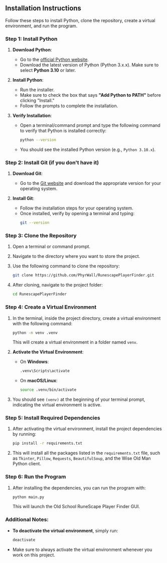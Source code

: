 
## Installation Instructions

Follow these steps to install Python, clone the repository, create a virtual environment, and run the program.

### Step 1: Install Python
1. **Download Python**:
   - Go to the [official Python website](https://www.python.org/downloads/).
   - Download the latest version of Python (Python 3.x.x). Make sure to select **Python 3.10** or later.

2. **Install Python**:
   - Run the installer.
   - Make sure to check the box that says **"Add Python to PATH"** before clicking "Install."
   - Follow the prompts to complete the installation.

3. **Verify Installation**:
   - Open a terminal/command prompt and type the following command to verify that Python is installed correctly:
     ```bash
     python --version
     ```
   - You should see the installed Python version (e.g., `Python 3.10.x`).

### Step 2: Install Git (if you don't have it)
1. **Download Git**:
   - Go to the [Git website](https://git-scm.com/downloads) and download the appropriate version for your operating system.

2. **Install Git**:
   - Follow the installation steps for your operating system.
   - Once installed, verify by opening a terminal and typing:
     ```bash
     git --version
     ```

### Step 3: Clone the Repository
1. Open a terminal or command prompt.
2. Navigate to the directory where you want to store the project.
3. Use the following command to clone the repository:
   ```bash
   git clone https://github.com/PhyrWall/RunescapePlayerFinder.git
   ```

4. After cloning, navigate to the project folder:
   ```bash
   cd RunescapePlayerFinder
   ```

### Step 4: Create a Virtual Environment
1. In the terminal, inside the project directory, create a virtual environment with the following command:
   ```bash
   python -m venv .venv
   ```
   This will create a virtual environment in a folder named `venv`.

2. **Activate the Virtual Environment**:
   - On **Windows**:
     ```bash
     .venv\Scripts\activate
     ```
   - On **macOS/Linux**:
     ```bash
     source .venv/bin/activate
     ```

3. You should see `(venv)` at the beginning of your terminal prompt, indicating the virtual environment is active.

### Step 5: Install Required Dependencies
1. After activating the virtual environment, install the project dependencies by running:
   ```bash
   pip install -r requirements.txt
   ```

2. This will install all the packages listed in the `requirements.txt` file, such as `Tkinter`, `Pillow`, `Requests`, `BeautifulSoup`, and the Wise Old Man Python client.

### Step 6: Run the Program
1. After installing the dependencies, you can run the program with:
   ```bash
   python main.py
   ```

   This will launch the Old School RuneScape Player Finder GUI.

### Additional Notes:
- **To deactivate the virtual environment**, simply run:
  ```bash
  deactivate
  ```
- Make sure to always activate the virtual environment whenever you work on this project.
